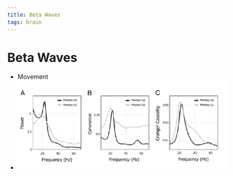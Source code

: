```yaml
---
title: Beta Waves
tags: brain
---
```


# Beta Waves
- Movement
- ![im](assets/Pasted%20Image%2020220502161106.png)




































































